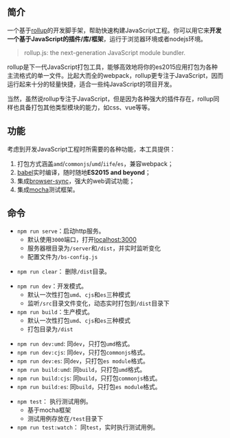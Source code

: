 ## 简介

一个基于[rollup](http://rollupjs.org)的开发脚手架，帮助快速构建JavaScript工程。你可以用它来**开发一个基于JavaScript的插件/库/框架**，运行于浏览器环境或者nodejs环境。  

> rollup.js: the next-generation JavaScript module bundler.

rollup是下一代JavaScript打包工具，能够高效地将你的es2015应用打包为各种主流格式的单一文件。比起大而全的webpack，rollup更专注于JavaScript，因而运行起来十分的轻量快捷，适合一些纯JavaScript的项目开发。  

当然，虽然说rollup专注于JavaScript，但是因为各种强大的插件存在，rollup同样也具备打包其他类型模块的能力，如css、vue等等。  

## 功能

考虑到开发JavaScript工程时所需要的各种功能，本工具提供：

1. 打包方式涵盖`amd`/`commonjs`/`umd`/`iife`/`es`，兼容webpack；
2. [babel](http://babeljs.io)实时编译，随时随地**ES2015 and beyond**；
3. 集成[browser-sync](http://browsersync.io)，强大的web调试功能；
3. 集成[mocha](http://mochajs.org)测试框架。

## 命令

+ `npm run serve`：启动http服务。
  - 默认使用`3000`端口，打开[localhost:3000](http://localhost:3000)
  - 服务器根目录为`/server`和`/dist`，并实时监听变化
  - 配置文件为`/bs-config.js`
- `npm run clear`： 删除`/dist`目录。
+ `npm run dev`：开发模式。
  - 默认一次性打包`umd`、`cjs`和`es`三种模式
  - 监听`/src`目录文件变化，动态实时打包到`/dist`目录下
+ `npm run build`：生产模式。
  - 默认一次性打包`umd`、`cjs`和`es`三种模式
  - 打包目录为`/dist`
- `npm run dev:umd`: 同`dev`，只打包`umd`格式。
- `npm run dev:cjs`: 同`dev`，只打包`commonjs`格式。
- `npm run dev:es`: 同`dev`，只打包`es module`格式。
- `npm run build:umd`: 同`build`，只打包`umd`格式。
- `npm run build:cjs`: 同`build`，只打包`commonjs`格式。
- `npm run build:es`: 同`build`，只打包`es module`格式。
+ `npm test`： 执行测试用例。
  - 基于mocha框架
  - 测试用例存放在`/test`目录下
+ `npm run test:watch`： 同`test`，实时执行测试用例。

